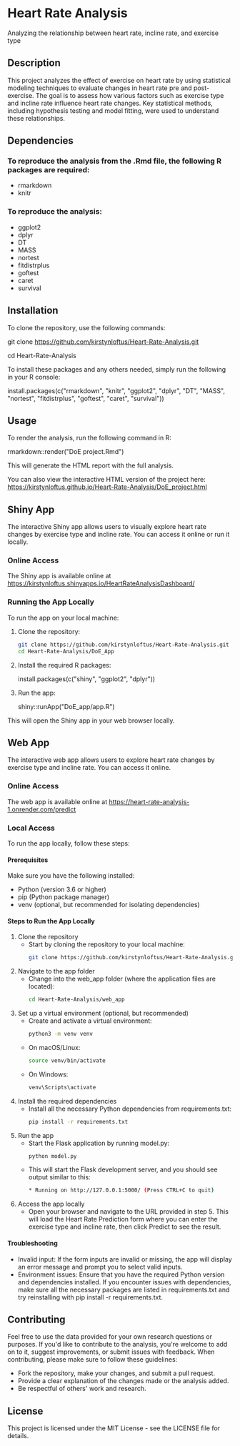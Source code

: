 # Heart Rate Analysis
Analyzing the relationship between heart rate, incline rate, and exercise type

## Description
This project analyzes the effect of exercise on heart rate by using statistical modeling techniques to evaluate changes in heart rate pre and post-exercise. The goal is to assess how various factors such as exercise type and incline rate influence heart rate changes. Key statistical methods, including hypothesis testing and model fitting, were used to understand these relationships.

## Dependencies
### To reproduce the analysis from the .Rmd file, the following R packages are required:
- rmarkdown 
- knitr

### To reproduce the analysis:
- ggplot2
- dplyr
- DT
- MASS
- nortest
- fitdistrplus
- goftest
- caret
- survival

## Installation
To clone the repository, use the following commands:  

git clone https://github.com/kirstynloftus/Heart-Rate-Analysis.git  

cd Heart-Rate-Analysis

To install these packages and any others needed, simply run the following in your R console:  

install.packages(c("rmarkdown", "knitr", "ggplot2", "dplyr", "DT", "MASS", "nortest", "fitdistrplus", "goftest", "caret", "survival"))

## Usage
To render the analysis, run the following command in R:  

rmarkdown::render("DoE project.Rmd")  

This will generate the HTML report with the full analysis.

You can also view the interactive HTML version of the project here:  
https://kirstynloftus.github.io/Heart-Rate-Analysis/DoE_project.html

## Shiny App
The interactive Shiny app allows users to visually explore heart rate changes by exercise type and incline rate. You can access it online or run it locally.

### Online Access
The Shiny app is available online at https://kirstynloftus.shinyapps.io/HeartRateAnalysisDashboard/
### Running the App Locally
To run the app on your local machine:
1. Clone the repository:
   ```bash
   git clone https://github.com/kirstynloftus/Heart-Rate-Analysis.git
   cd Heart-Rate-Analysis/DoE_App
2. Install the required R packages:

   install.packages(c("shiny", "ggplot2", "dplyr"))
3. Run the app:

   shiny::runApp("DoE_app/app.R")
   
This will open the Shiny app in your web browser locally.

## Web App
The interactive web app allows users to explore heart rate changes by exercise type and incline rate. You can access it online.

### Online Access
The web app is available online at https://heart-rate-analysis-1.onrender.com/predict

### Local Access
To run the app locally, follow these steps:  
#### Prerequisites 
Make sure you have the following installed:  
- Python (version 3.6 or higher)
- pip (Python package manager)
- venv (optional, but recommended for isolating dependencies)
#### Steps to Run the App Locally  
1. Clone the repository
   - Start by cloning the repository to your local machine:
     ```bash
     git clone https://github.com/kirstynloftus/Heart-Rate-Analysis.git  
2. Navigate to the app folder
   - Change into the web_app folder (where the application files are located):
     ```bash
     cd Heart-Rate-Analysis/web_app
3. Set up a virtual environment (optional, but recommended)
   - Create and activate a virtual environment:
     ```bash
     python3 -m venv venv
   - On macOS/Linux:
     ```bash
     source venv/bin/activate
   - On Windows:
     ```bash
     venv\Scripts\activate
4. Install the required dependencies
   - Install all the necessary Python dependencies from requirements.txt:
     ```bash
     pip install -r requirements.txt 
5. Run the app
   - Start the Flask application by running model.py:
     ```bash
     python model.py
   - This will start the Flask development server, and you should see output similar to this:
     ```bash
     * Running on http://127.0.0.1:5000/ (Press CTRL+C to quit)
6. Access the app locally
   - Open your browser and navigate to the URL provided in step 5. This will load the Heart Rate Prediction form where you can enter the exercise type and incline rate, then click Predict to see the result.
 #### Troubleshooting  
 - Invalid input: If the form inputs are invalid or missing, the app will display an error message and prompt you to select valid inputs.
 - Environment issues: Ensure that you have the required Python version and dependencies installed. If you encounter issues with dependencies, make sure all the necessary packages are listed in requirements.txt and try reinstalling with pip install -r requirements.txt.
 


## Contributing
Feel free to use the data provided for your own research questions or purposes. If you'd like to contribute to the analysis, you're welcome to add on to it, suggest improvements, or submit issues with feedback. When contributing, please make sure to follow these guidelines:

- Fork the repository, make your changes, and submit a pull request.
- Provide a clear explanation of the changes made or the analysis added.
- Be respectful of others' work and research.
  
## License
This project is licensed under the MIT License - see the LICENSE file for details.
